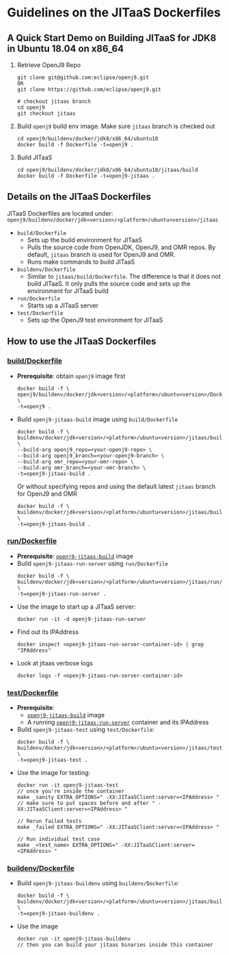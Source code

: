 <!--
Copyright (c) 2018, 2019 IBM Corp. and others

This program and the accompanying materials are made available under
the terms of the Eclipse Public License 2.0 which accompanies this
distribution and is available at https://www.eclipse.org/legal/epl-2.0/
or the Apache License, Version 2.0 which accompanies this distribution and
is available at https://www.apache.org/licenses/LICENSE-2.0.

This Source Code may also be made available under the following
Secondary Licenses when the conditions for such availability set
forth in the Eclipse Public License, v. 2.0 are satisfied: GNU
General Public License, version 2 with the GNU Classpath
Exception [1] and GNU General Public License, version 2 with the
OpenJDK Assembly Exception [2].

[1] https://www.gnu.org/software/classpath/license.html
[2] http://openjdk.java.net/legal/assembly-exception.html

SPDX-License-Identifier: EPL-2.0 OR Apache-2.0 OR GPL-2.0 WITH Classpath-exception-2.0 OR LicenseRef-GPL-2.0 WITH Assembly-exception
-->

# Guidelines on the JITaaS Dockerfiles

## A Quick Start Demo on Building JITaaS for JDK8 in Ubuntu 18.04 on x86_64
1. Retrieve OpenJ9 Repo
   ```
   git clone git@github.com:eclipse/openj9.git
   OR
   git clone https://github.com/eclipse/openj9.git

   # checkout jitaas branch
   cd openj9
   git checkout jitaas
   ```
2. Build `openj9` build env image. Make sure `jitaas` branch is checked out
   ```
   cd openj9/buildenv/docker/jdk8/x86_64/ubuntu18
   docker build -f Dockerfile -t=openj9 .
   ```
3. Build JITaaS
   ```
   cd openj9/buildenv/docker/jdk8/x86_64/ubuntu18/jitaas/build
   docker build -f Dockerfile -t=openj9-jitaas .
   ```

## Details on the JITaaS Dockerfiles
JITaaS Dockerfiles are located under: `openj9/buildenv/docker/jdk<version>/<platform>/ubuntu<version>/jitaas`
- `build/Dockerfile`
   - Sets up the build environment for JITaaS
   - Pulls the source code from OpenJDK, OpenJ9, and OMR repos. By default, `jitaas` branch is used for OpenJ9 and OMR.
   - Runs make commands to build JITaaS
- `buildenv/Dockerfile`
    - Similar to `jitaas/build/Dockerfile`. The difference is that it does not build JITaaS. It only pulls the source code and sets up the environment for JITaaS build
- `run/Dockerfile`
   - Starts up a JITaaS server
- `test/Dockerfile`
   - Sets up the OpenJ9 test environment for JITaaS

## How to use the JITaaS Dockerfiles
### [build/Dockerfile](https://github.com/eclipse/openj9/blob/jitaas/buildenv/docker/jdk8/x86_64/ubuntu18/jitaas/build/Dockerfile)
- **Prerequisite**: obtain `openj9` image first
   ```
   docker build -f \
   openj9/buildenv/docker/jdk<version>/<platform>/ubuntu<version>/Dockerfile \
   -t=openj9 .
   ```
- <a name="openj9-jitaas-build"></a>Build `openj9-jitaas-build` image using `build/Dockerfile`
   ```
  docker build -f \ 
  buildenv/docker/jdk<version>/<platform>/ubuntu<version>/jitaas/build/Dockerfile \ 
  --build-arg openj9_repo=<your-openj9-repo> \ 
  --build-arg openj9_branch=<your-openj9-branch> \ 
  --build-arg omr_repo=<your-omr-repo> \ 
  --build-arg omr_branch=<your-omr-branch> \
  -t=openj9-jitaas-build .
  ```
  Or without specifying repos and using the default latest `jitaas` branch for OpenJ9 and OMR
  ```
  docker build -f \ 
  buildenv/docker/jdk<version>/<platform>/ubuntu<version>/jitaas/build/Dockerfile \ 
  -t=openj9-jitaas-build .
  ```

### [run/Dockerfile](https://github.com/eclipse/openj9/blob/jitaas/buildenv/docker/jdk8/x86_64/ubuntu18/jitaas/run/Dockerfile)
- **Prerequisite**: [`openj9-jitaas-build`](#openj9-jitaas-build) image
- Build `openj9-jitaas-run-server` using `run/Dockerfile`
   ```
   docker build -f \
   buildenv/docker/jdk<version>/<platform>/ubuntu<version>/jitaas/run/Dockerfile \
   -t=openj9-jitaas-run-server .
   ```
- <a name="openj9-jitaas-run-server"></a>Use the image to start up a JITaaS server:
   ```
   docker run -it -d openj9-jitaas-run-server
   ```
- Find out its IPAddress
   ```
   docker inspect <openj9-jitaas-run-server-container-id> | grep "IPAddress"
   ```
- Look at jitaas verbose logs
   ```
   docker logs -f <openj9-jitaas-run-server-container-id>
   ```

### [test/Dockerfile](https://github.com/eclipse/openj9/blob/jitaas/buildenv/docker/jdk8/x86_64/ubuntu18/jitaas/test/Dockerfile)
- **Prerequisite**:
   - [`openj9-jitaas-build`](#openj9-jitaas-build) image
   - A running [`openj9-jitaas-run-server`](#openj9-jitaas-run-server) container and its IPAddress
- Build `openj9-jitaas-test` using `test/Dockerfile`:
   ```
   docker build -f \
   buildenv/docker/jdk<version>/<platform>/ubuntu<version>/jitaas/test/Dockerfile \
   -t=openj9-jitaas-test .
   ```
- Use the image for testing:
   ```
   docker run -it openj9-jitaas-test
   // once you're inside the container
   make _sanity EXTRA_OPTIONS=" -XX:JITaaSClient:server=<IPAddress> " 
   // make sure to put spaces before and after " -XX:JITaaSClient:server=<IPAddress> "

   // Rerun failed tests
   make _failed EXTRA_OPTIONS=" -XX:JITaaSClient:server=<IPAddress> "

   // Run individual test case
   make _<test_name> EXTRA_OPTIONS=" -XX:JITaaSClient:server=<IPAddress> " 
   ```

### [buildenv/Dockerfile](https://github.com/eclipse/openj9/blob/jitaas/buildenv/docker/jdk8/x86_64/ubuntu18/jitaas/buildenv/Dockerfile)
- Build `openj9-jitaas-buildenv` using `buildenv/Dockerfile`:
   ```
   docker build -f \
   buildenv/docker/jdk<version>/<platform>/ubuntu<version>/jitaas/buildenv/Dockerfile \
   -t=openj9-jitaas-buildenv .
   ```
- Use the image
   ```
   docker run -it openj9-jitaas-buildenv
   // then you can build your jitaas binaries inside this container
   ```
